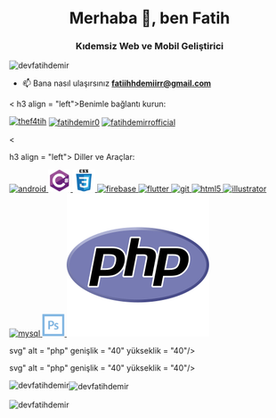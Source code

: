 <h1 align="center">Merhaba 👋, ben Fatih</h1>
<h3 align="center">Kıdemsiz Web ve Mobil Geliştirici</h3>

<p align="left"> <img src=" https://komarev.com/ghpvc/?username=devfatihdemir&label=Profile%20views&color=0e75b6&style=flat" alt="devfatihdemir" /> </p>

- 📫 Bana nasıl ulaşırsınız **fatiihhdemiirr@gmail.com**

< h3 align = "left">Benimle bağlantı kurun:</h3>
<p align = "left">
<a href = "https://twitter.com/thef4tih" target = "blank"><img align = "center " src = "https://raw.githubusercontent.com/rahuldkjain/github-profile-readme-generator/master/src/images/icons/Social/twitter.svg" alt = "thef4tih" height = "30" genişlik = "40" /></a>
<a href = "https://linkedin.com/in/fatihdemir0" target = "blank"><img align = "center" src = "https://raw.githubusercontent.com/rahuldkjain/github-profile-readme -generator/master/src/images/icons/Social/linked-in-alt.svg" alt = "fatihdemir0" height = "30" genişlik = "40" /></a> <a href = "https:
/ /instagram.com/fatihdemirrofficial" target = "boş"><img align = "center" src = "https://raw.githubusercontent.com/rahuldkjain/github-profile-readme-generator/master/src/images/icons /Social/instagram.svg" alt = "fatihdemirrofficial" height = "30" width = "40" /></a> </p>
<

h3 align = "left"> Diller ve Araçlar:</h3>
<p align = "left"> <a href = "https://developer.android.com" target = "_blank" rel = "noreferrer"> <img src = "https://raw.githubusercontent.com/devicons /devicon/master/icons/android/android-original-wordmark.svg" alt = "android" width = "40" height = "40"/> </a> <a href = "https://www.w3schools .com/cs/" target = "_blank" rel = "noreferrer"> <img src = "https://raw.githubusercontent.com/devicons/devicon/master/icons/csharp/csharp-original.svg" alt= "csharp" width = "40" height = "40"/> </a> <a href = "https://www.w3schools.com/css/" target = "_blank" rel = "noreferrer"> <img src = "https://raw.githubusercontent.com/devicons/devicon/master/icons/css3/css3-original-wordmark.svg" alt ="css3" width = "40" height = "40"/> </a> <a href = "https://firebase.google.com/" target = "_blank" rel = "noreferrer"> <img src ="https://www.vectorlogo.zone/logos/firebase/firebase-icon.svg" alt = "firebase" width = "40" height = "40"/> </a> <a href = "https: //flutter.dev" target = "_blank" rel = "noreferrer"> <img src = "https://www.vectorlogo.zone/logos/flutterio/flutterio-icon.svg" alt = "flutter" width = "40" height = "40"/> </a> <a href = "https://git-scm.com/" target = "_blank" rel = "noreferrer"> <img src = "https://www.vectorlogo.zone/logos/git-scm/git-scm-icon.svg" alt = "git" width = "40" height = "40"/> </a> <a href = "https://www.w3.org/html/" target = "_blank" rel = "noreferrer"> <img src = "https://raw.githubusercontent.com/devicons/devicon/master/ simgeler/html5/html5-original-wordmark.svg" alt = "html5" genişlik = "40" yükseklik = "40"/> </a> <a href = "https://www.adobe.com/in/ ürünler/illüstratör.html" target = "_blank" rel = "noreferrer"> <img src = "https://www.vectorlogo.zone/logos/adobe_illustrator/adobe_illustrator-icon.svg" alt = "illustrator" width = "40" yükseklik = "40"/> </a> <a href = "https://www.mysql.com/" target = "_blank" rel = "noreferrer"> <img src = "https://raw.githubusercontent.com /devicons/devicon/master/icons/mysql/mysql-original-wordmark.svg" alt = "mysql" width = "40" height = "40"/> </a> <a href = "https://www .photoshop.com/en" target = "_blank" rel = "noreferrer"> <img src = "https://raw.githubusercontent.com/devicons/devicon/master/icons/photoshop/photoshop-line.svg" alt = "photoshop" width = "40" height = "40"/> </a> <a href = "https://www. php.net" target = "_blank" rel = "noreferrer"> <img src = "https://raw.githubusercontent.com/devicons/devicon/master/icons/php/php-original.svg" alt = "php " genişlik = "40" yükseklik = "40"/> </a> </p>svg" alt = "php" genişlik = "40" yükseklik = "40"/> </a> </p>svg" alt = "php" genişlik = "40" yükseklik = "40"/> </a> </p>

<p><img align = "left" src = "https://github-readme-stats.vercel.app/api/top-langs?username=devfatihdemir&show_icons=true&locale=en&layout=compact" alt = "devfatihdemir" /> </p>

<p> <img align = "center" src = "https://github-readme-stats.vercel.app/api?username=devfatihdemir&show_icons=true&locale=en" alt = "devfatihdemir" /> </p>

<p><img align = "center" src = "https://github-readme-streak-stats.herokuapp.com/?user=devfatihdemir&" alt = "devfatihdemir" /></p>
